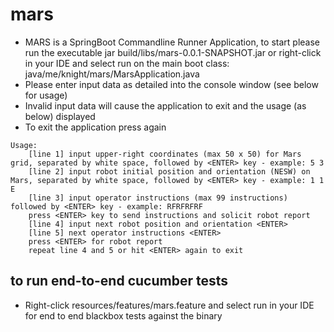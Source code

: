 # mars
- MARS is a SpringBoot Commandline Runner Application, to start please run the executable jar build/libs/mars-0.0.1-SNAPSHOT.jar or right-click in your IDE and select run on the main boot class: java/me/knight/mars/MarsApplication.java
- Please enter input data as detailed into the console window (see below for usage)
- Invalid input data will cause the application to exit and the usage (as below) displayed 
- To exit the application press <ENTER> again

```
Usage:
    [line 1] input upper-right coordinates (max 50 x 50) for Mars grid, separated by white space, followed by <ENTER> key - example: 5 3
    [line 2] input robot initial position and orientation (NESW) on Mars, separated by white space, followed by <ENTER> key - example: 1 1 E
    [line 3] input operator instructions (max 99 instructions) followed by <ENTER> key - example: RFRFRFRF
    press <ENTER> key to send instructions and solicit robot report
    [line 4] input next robot position and orientation <ENTER>
    [line 5] next operator instructions <ENTER>
    press <ENTER> for robot report
    repeat line 4 and 5 or hit <ENTER> again to exit
```

## to run end-to-end cucumber tests
- Right-click resources/features/mars.feature and select run in your IDE for end to end blackbox tests against the binary